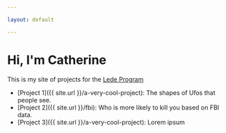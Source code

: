 ```yaml
---

layout: default

---
```


# Hi, I'm Catherine

This is my site of projects for the [Lede Program](http://ledeprogram.com)

* [Project 1]({{ site.url }}/a-very-cool-project): The shapes of Ufos that people see.
* [Project 2]({{ site.url }}/fbi): Who is more likely to kill you based on FBI data.
* [Project 3]({{ site.url }}/a-very-cool-project): Lorem ipsum